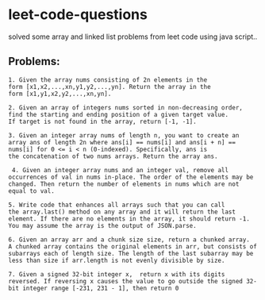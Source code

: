 # leet-code-questions

solved some array and linked list problems from leet code using java script..


## Problems: 

``1. Given the array nums consisting of 2n elements in the form [x1,x2,...,xn,y1,y2,...,yn].
Return the array in the form [x1,y1,x2,y2,...,xn,yn].``

``2. Given an array of integers nums sorted in non-decreasing order, find the starting and ending position of a given target value.
If target is not found in the array, return [-1, -1].``

``3. Given an integer array nums of length n, you want to create an array ans of length 2n where ans[i] == nums[i] and ans[i + n] == nums[i] for 0 <= i < n (0-indexed).
Specifically, ans is the concatenation of two nums arrays.
Return the array ans. ``

`` 4. Given an integer array nums and an integer val, remove all occurrences of val in nums in-place. The order of the elements may be changed. Then return the number of elements in nums which are not equal to val.``

``5. Write code that enhances all arrays such that you can call the array.last() method on any array and it will return the last element. If there are no elements in the array, it should return -1.
You may assume the array is the output of JSON.parse.``

``
6. Given an array arr and a chunk size size, return a chunked array. A chunked array contains the original elements in arr, but consists of subarrays each of length size. The length of the last subarray may be less than size if arr.length is not evenly divisible by size.
``

`` 7. Given a signed 32-bit integer x,  return x with its digits reversed. If reversing x causes the value to go outside the signed 32-bit integer range [-231, 231 - 1], then return 0
``
